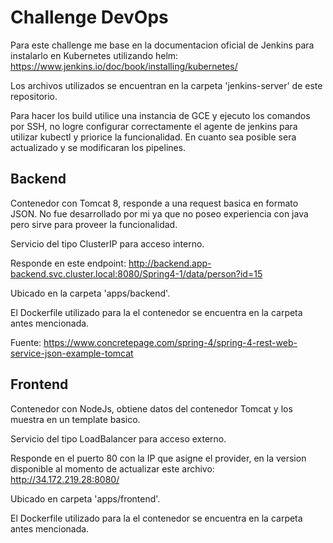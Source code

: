 # Challenge DevOps

Para este challenge me base en la documentacion oficial de Jenkins para instalarlo en Kubernetes utilizando helm:
https://www.jenkins.io/doc/book/installing/kubernetes/

Los archivos utilizados se encuentran en la carpeta 'jenkins-server' de este repositorio.

Para hacer los build utilice una instancia de GCE y ejecuto los comandos por SSH, no logre configurar correctamente el agente de jenkins para utilizar kubectl y priorice la funcionalidad. En cuanto sea posible sera actualizado y se modificaran los pipelines.

## Backend

Contenedor con Tomcat 8, responde a una request basica en formato JSON. No fue desarrollado por mi ya que no poseo experiencia con java pero sirve para proveer la funcionalidad.

Servicio del tipo ClusterIP para acceso interno.

Responde en este endpoint: http://backend.app-backend.svc.cluster.local:8080/Spring4-1/data/person?id=15

Ubicado en la carpeta 'apps/backend'.

El Dockerfile utilizado para la el contenedor se encuentra en la carpeta antes mencionada.

Fuente: https://www.concretepage.com/spring-4/spring-4-rest-web-service-json-example-tomcat

## Frontend

Contenedor con NodeJs, obtiene datos del contenedor Tomcat y los muestra en un template basico.

Servicio del tipo LoadBalancer para acceso externo.

Responde en el puerto 80 con la IP que asigne el provider, en la version disponible al momento de actualizar este archivo: http://34.172.219.28:8080/

Ubicado en carpeta 'apps/frontend'.

El Dockerfile utilizado para la el contenedor se encuentra en la carpeta antes mencionada.


